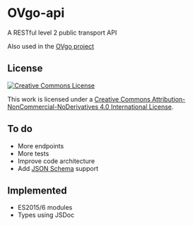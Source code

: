 # OVgo-api
A RESTful level 2 public transport API

Also used in the [OVgo project](https://github.com/Marc-JB/OVgo)

## License
[![Creative Commons License](https://i.creativecommons.org/l/by-nc-nd/4.0/88x31.png)](http://creativecommons.org/licenses/by-nc-nd/4.0/)

This work is licensed under a [Creative Commons Attribution-NonCommercial-NoDerivatives 4.0 International License](http://creativecommons.org/licenses/by-nc-nd/4.0/).

## To do
* More endpoints
* More tests
* Improve code architecture
* Add [JSON Schema](https://json-schema.org/) support

## Implemented
* ES2015/6 modules
* Types using JSDoc
